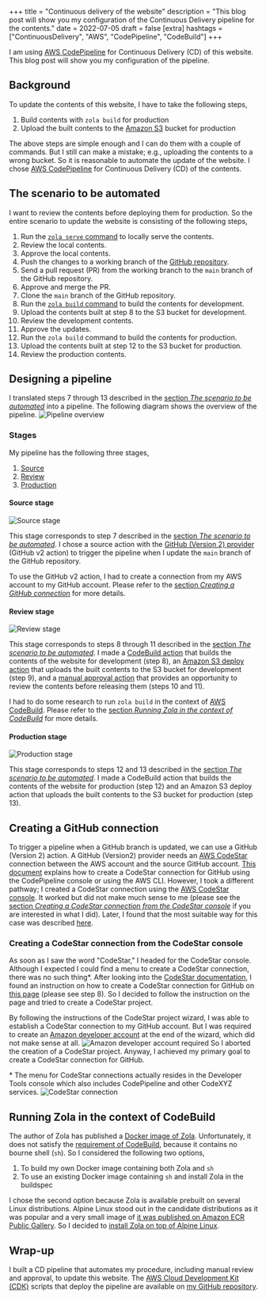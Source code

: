 +++
title = "Continuous delivery of the website"
description = "This blog post will show you my configuration of the Continuous Delivery pipeline for the contents."
date = 2022-07-05
draft = false
[extra]
hashtags = ["ContinuousDelivery", "AWS", "CodePipeline", "CodeBuild"]
+++

I am using [AWS CodePipeline](https://docs.aws.amazon.com/codepipeline/latest/userguide/welcome.html) for Continuous Delivery (CD) of this website.
This blog post will show you my configuration of the pipeline.

<!-- more -->

## Background

To update the contents of this website, I have to take the following steps,
1. Build contents with `zola build` for production
2. Upload the built contents to the [Amazon S3](https://docs.aws.amazon.com/AmazonS3/latest/userguide/Welcome.html) bucket for production

The above steps are simple enough and I can do them with a couple of commands.
But I still can make a mistake; e.g., uploading the contents to a wrong bucket.
So it is reasonable to automate the update of the website.
I chose [AWS CodePipeline](https://docs.aws.amazon.com/codepipeline/latest/userguide/welcome.html) for Continuous Delivery (CD) of the contents.

## The scenario to be automated

I want to review the contents before deploying them for production.
So the entire scenario to update the website is consisting of the following steps,
1. Run the [`zola serve` command](https://www.getzola.org/documentation/getting-started/cli-usage/#serve) to locally serve the contents.
2. Review the local contents.
3. Approve the local contents.
4. Push the changes to a working branch of the [GitHub repository](https://github.com/codemonger-io/codemonger).
5. Send a pull request (PR) from the working branch to the `main` branch of the GitHub repository.
6. Approve and merge the PR.
7. Clone the `main` branch of the GitHub repository.
8. Run the [`zola build` command](https://www.getzola.org/documentation/getting-started/cli-usage/#build) to build the contents for development.
9. Upload the contents built at step 8 to the S3 bucket for development.
10. Review the development contents.
11. Approve the updates.
12. Run the `zola build` command to build the contents for production.
13. Upload the contents built at step 12 to the S3 bucket for production.
14. Review the production contents.

## Designing a pipeline

I translated steps 7 through 13 described in the [section _The scenario to be automated_](#The_scenario_to_be_automated) into a pipeline.
The following diagram shows the overview of the pipeline.
![Pipeline overview](./pipeline-overview.png)

### Stages

My pipeline has the following three stages,
1. [Source](#Source_stage)
2. [Review](#Review_stage)
3. [Production](#Production_stage)

#### Source stage

![Source stage](./source-stage.png)

This stage corresponds to step 7 described in the [section _The scenario to be automated_](#The_scenario_to_be_automated).
I chose a source action with the [GitHub (Version 2) provider](https://docs.aws.amazon.com/codepipeline/latest/userguide/connections-github.html) (GitHub v2 action) to trigger the pipeline when I update the `main` branch of the GitHub repository.

To use the GitHub v2 action, I had to create a connection from my AWS account to my GitHub account.
Please refer to the [section _Creating a GitHub connection_](#Creating_a_GitHub_connection) for more details.

#### Review stage

![Review stage](./review-stage.png)

This stage corresponds to steps 8 through 11 described in the [section _The scenario to be automated_](#The_scenario_to_be_automated).
I made a [CodeBuild action](https://docs.aws.amazon.com/codepipeline/latest/userguide/action-reference-CodeBuild.html) that builds the contents of the website for development (step 8), an [Amazon S3 deploy action](https://docs.aws.amazon.com/codepipeline/latest/userguide/action-reference-S3Deploy.html) that uploads the built contents to the S3 bucket for development (step 9), and a [manual approval action](https://docs.aws.amazon.com/codepipeline/latest/userguide/approvals.html) that provides an opportunity to review the contents before releasing them (steps 10 and 11).

I had to do some research to run `zola build` in the context of [AWS CodeBuild](https://docs.aws.amazon.com/codebuild/latest/userguide/welcome.html).
Please refer to the [section _Running Zola in the context of CodeBuild_](#Running_Zola_in_the_context_of_CodeBuild) for more details.

#### Production stage

![Production stage](./production-stage.png)

This stage corresponds to steps 12 and 13 described in the [section _The scenario to be automated_](#The_scenario_to_be_automated).
I made a CodeBuild action that builds the contents of the website for production (step 12) and an Amazon S3 deploy action that uploads the built contents to the S3 bucket for production (step 13).

## Creating a GitHub connection

To trigger a pipeline when a GitHub branch is updated, we can use a GitHub (Version 2) action.
A GitHub (Version2) provider needs an [AWS CodeStar](https://docs.aws.amazon.com/codestar/latest/userguide/welcome.html) connection between the AWS account and the source GitHub account.
[This document](https://docs.aws.amazon.com/codepipeline/latest/userguide/connections-github.html#connections-github-console) explains how to create a CodeStar connection for GitHub using the CodePipeline console or using the AWS CLI.
However, I took a different pathway; I created a CodeStar connection using the [AWS CodeStar console](https://docs.aws.amazon.com/codestar/latest/userguide/how-to-create-project.html).
It worked but did not make much sense to me (please see the [section _Creating a CodeStar connection from the CodeStar console_](#Creating_a_CodeStar_connection_from_the_CodeStar_console) if you are interested in what I did).
Later, I found that the most suitable way for this case was described [here](https://docs.aws.amazon.com/dtconsole/latest/userguide/connections-create-github.html).

### Creating a CodeStar connection from the CodeStar console

As soon as I saw the word "CodeStar," I headed for the CodeStar console.
Although I expected I could find a menu to create a CodeStar connection, there was no such thing\*.
After looking into the [CodeStar documentation](https://docs.aws.amazon.com/codestar/latest/userguide/welcome.html), I found an instruction on how to create a CodeStar connection for GitHub on [this page](https://docs.aws.amazon.com/codestar/latest/userguide/how-to-create-project.html) (please see step 8).
So I decided to follow the instruction on the page and tried to create a CodeStar project.

By following the instructions of the CodeStar project wizard, I was able to establish a CodeStar connection to my GitHub account.
But I was required to create an [Amazon developer account](https://developer.amazon.com/) at the end of the wizard, which did not make sense at all.
![Amazon developer account required](./amazon-developer-account.png)
So I aborted the creation of a CodeStar project.
Anyway, I achieved my primary goal to create a CodeStar connection for GitHub.

\* The menu for CodeStar connections actually resides in the Developer Tools console which also includes CodePipeline and other CodeXYZ services.
![CodeStar connection](./codestar-connection.png)

## Running Zola in the context of CodeBuild

The author of Zola has published a [Docker image of Zola](https://github.com/getzola/zola/pkgs/container/zola).
Unfortunately, it does not satisfy the [requirement of CodeBuild](https://docs.aws.amazon.com/codebuild/latest/userguide/troubleshooting.html#troubleshooting-sh-build-images), because it contains no bourne shell (`sh`).
So I considered the following two options,
1. To build my own Docker image containing both Zola and `sh`
2. To use an existing Docker image containing `sh` and install Zola in the buildspec

I chose the second option because Zola is available prebuilt on several Linux distributions.
Alpine Linux stood out in the candidate distributions as it was popular and a very small image of [it was published on Amazon ECR Public Gallery](https://gallery.ecr.aws/docker/library/alpine).
So I decided to [install Zola on top of Alpine Linux](https://www.getzola.org/documentation/getting-started/installation/#alpine-linux).

## Wrap-up

I built a CD pipeline that automates my procedure, including manual review and approval, to update this website.
The [AWS Cloud Development Kit (CDK)](https://docs.aws.amazon.com/cdk/v2/guide/home.html) scripts that deploy the pipeline are available on [my GitHub repository](https://github.com/codemonger-io/codemonger/tree/main/cdk-ops).
